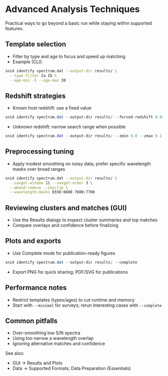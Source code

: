 # Advanced Analysis Techniques

Practical ways to go beyond a basic run while staying within supported features.

## Template selection

- Filter by type and age to focus and speed up matching
- Example (CLI):
```bash
snid identify spectrum.dat --output-dir results/ \
  --type-filter Ia Ib \
  --age-min -5 --age-max 30
```

## Redshift strategies

- Known host redshift: use a fixed value
```powershell
snid identify spectrum.dat --output-dir results/ --forced-redshift 0.045
```
- Unknown redshift: narrow search range when possible
```powershell
snid identify spectrum.dat --output-dir results/ --zmin 0.0 --zmax 0.1
```

## Preprocessing tuning

- Apply modest smoothing on noisy data; prefer specific wavelength masks over broad ranges
```bash
snid identify spectrum.dat --output-dir results/ \
  --savgol-window 11 --savgol-order 3 \
  --aband-remove --skyclip \
  --wavelength-masks 6550:6600 7600:7700
```

## Reviewing clusters and matches (GUI)

- Use the Results dialogs to inspect cluster summaries and top matches
- Compare overlays and confidence before finalizing

## Plots and exports

- Use Complete mode for publication-ready figures
```powershell
snid identify spectrum.dat --output-dir results/ --complete
```
- Export PNG for quick sharing; PDF/SVG for publications

## Performance notes

- Restrict templates (types/ages) to cut runtime and memory
- Start with `--minimal` for surveys; rerun interesting cases with `--complete`

## Common pitfalls

- Over-smoothing low S/N spectra
- Using too narrow a wavelength overlap
- Ignoring alternative matches and confidence

See also:
- GUI → Results and Plots
- Data → Supported Formats; Data Preparation (Essentials)